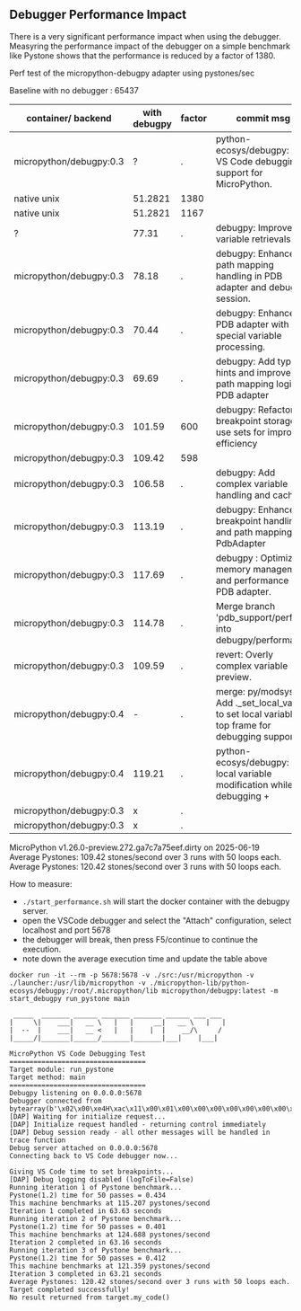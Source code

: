 ## Debugger Performance Impact 

There is a very significant performance impact when using the debugger.
Measyring the performance impact of the debugger on a simple benchmark like Pystone 
shows that the performance is reduced by a factor of 1380.


Perf test of the micropython-debugpy adapter using pystones/sec

Baseline with no debugger : 65437

 container/ backend |  with debugpy | factor  | commit msg
-----------------|------------------|------|--------
  micropython/debugpy:0.3 | ? | .  | python-ecosys/debugpy: Add VS Code debugging support for MicroPython.
 native unix   |  51.2821  | 1380 |
 native unix   |  51.2821  | 1167  |
  ? | 77.31| .  | debugpy: Improve variable retrievals.
 micropython/debugpy:0.3 | 78.18 | .  | debugpy: Enhance path mapping handling in PDB adapter and debug session.
 micropython/debugpy:0.3 | 70.44 | .  | debugpy: Enhance PDB adapter with special variable processing.
 micropython/debugpy:0.3 | 69.69 | .  | debugpy: Add type hints and improve path mapping logic in PDB adapter
 micropython/debugpy:0.3| 101.59  | 600 | debugpy: Refactor breakpoint storage to use sets for improved efficiency
 micropython/debugpy:0.3 |109.42 | 598  |
 micropython/debugpy:0.3 | 106.58 | .  | debugpy: Add complex variable handling and caching.
 micropython/debugpy:0.3 | 113.19 | .  | debugpy: Enhance breakpoint handling and path mapping in PdbAdapter
 micropython/debugpy:0.3 | 117.69 | .  | debugpy : Optimize memory management and performance in PDB adapter.
 micropython/debugpy:0.3 | 114.78 | .  | Merge branch 'pdb_support/perf2' into debugpy/performance
 micropython/debugpy:0.3 | 109.59  | .  | revert: Overly complex variable preview.
  micropython/debugpy:0.4 |-   | .  | merge: py/modsys: Add ._set_local_var()  to set local variable in top frame for debugging support.
  micropython/debugpy:0.4 |119.21  | .  | python-ecosys/debugpy: Add local variable modification while debugging + 
 micropython/debugpy:0.3 |x | .  |
  micropython/debugpy:0.3 |x | .  |
 
 <!-- optimised should_stop | docker/unix | 120.42 | 544 -->
 


MicroPython v1.26.0-preview.272.ga7c7a75eef.dirty on 2025-06-19
Average Pystones: 109.42 stones/second over 3 runs with 50 loops each. 
Average Pystones: 120.42 stones/second over 3 runs with 50 loops each.


How to measure:

 - `./start_performance.sh` will start the docker container with the debugpy server.
 - open the VSCode debugger and select the "Attach" configuration, select localhost and port 5678
 - the debugger will break, then press F5/continue to continue the execution.
 - note down the average execution time and update the table above


```
docker run -it --rm -p 5678:5678 -v ./src:/usr/micropython -v ./launcher:/usr/lib/micropython -v ./micropython-lib/python-ecosys/debugpy:/root/.micropython/lib micropython/debugpy:latest -m start_debugpy run_pystone main 

 _____  _______ ______ _______ _______ ______ ___ ___
|     \|    ___|   __ \   |   |     __|   __ \   |   |
|  --  |    ___|   __ <   |   |    |  |    __/\     /
|_____/|_______|______/_______|_______|___|    |___|

MicroPython VS Code Debugging Test
==================================
Target module: run_pystone
Target method: main
==================================
Debugpy listening on 0.0.0.0:5678
Debugger connected from bytearray(b'\x02\x00\xe4H\xac\x11\x00\x01\x00\x00\x00\x00\x00\x00\x00\x00')
[DAP] Waiting for initialize request...
[DAP] Initialize request handled - returning control immediately
[DAP] Debug session ready - all other messages will be handled in trace function
Debug server attached on 0.0.0.0:5678
Connecting back to VS Code debugger now...

Giving VS Code time to set breakpoints...
[DAP] Debug logging disabled (logToFile=False)
Running iteration 1 of Pystone benchmark...
Pystone(1.2) time for 50 passes = 0.434
This machine benchmarks at 115.207 pystones/second
Iteration 1 completed in 63.63 seconds
Running iteration 2 of Pystone benchmark...
Pystone(1.2) time for 50 passes = 0.401
This machine benchmarks at 124.688 pystones/second
Iteration 2 completed in 63.16 seconds
Running iteration 3 of Pystone benchmark...
Pystone(1.2) time for 50 passes = 0.412
This machine benchmarks at 121.359 pystones/second
Iteration 3 completed in 63.21 seconds
Average Pystones: 120.42 stones/second over 3 runs with 50 loops each.
Target completed successfully!
No result returned from target.my_code()
```
